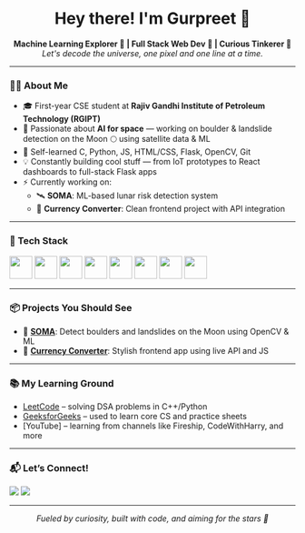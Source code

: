 <h1 align="center">Hey there! I'm Gurpreet 👋</h1>

<p align="center">
  <strong>Machine Learning Explorer 🧠 | Full Stack Web Dev 🚀 | Curious Tinkerer 🔧</strong><br/>
  <em>Let's decode the universe, one pixel and one line at a time.</em>
</p>

---

### 👨‍💻 About Me
- 🎓 First-year CSE student at **Rajiv Gandhi Institute of Petroleum Technology (RGIPT)**
- 🌌 Passionate about **AI for space** — working on boulder & landslide detection on the Moon 🌕 using satellite data & ML
- 🧠 Self-learned C, Python, JS, HTML/CSS, Flask, OpenCV, Git
- 💡 Constantly building cool stuff — from IoT prototypes to React dashboards to full-stack Flask apps
- ⚡ Currently working on:
  - 🛰️ **SOMA**: ML-based lunar risk detection system
  - 💱 **Currency Converter**: Clean frontend project with API integration

---

### 🧰 Tech Stack
<p>
  <img src="https://cdn.jsdelivr.net/gh/devicons/devicon/icons/python/python-original.svg" width="40"/>
  <img src="https://cdn.jsdelivr.net/gh/devicons/devicon/icons/javascript/javascript-original.svg" width="40"/>
  <img src="https://cdn.jsdelivr.net/gh/devicons/devicon/icons/html5/html5-original.svg" width="40"/>
  <img src="https://cdn.jsdelivr.net/gh/devicons/devicon/icons/css3/css3-original.svg" width="40"/>
  <img src="https://cdn.jsdelivr.net/gh/devicons/devicon/icons/flask/flask-original.svg" width="40"/>
  <img src="https://cdn.jsdelivr.net/gh/devicons/devicon/icons/git/git-original.svg" width="40"/>
  <img src="https://cdn.jsdelivr.net/gh/devicons/devicon/icons/github/github-original.svg" width="40"/>
  <img src="https://cdn.jsdelivr.net/gh/devicons/devicon/icons/vscode/vscode-original.svg" width="40"/>
</p>

---

### 📦 Projects You Should See

- 🔭 [**SOMA**](https://github.com/Grt-404/Soma): Detect boulders and landslides on the Moon using OpenCV & ML  
- 💱 [**Currency Converter**](https://github.com/Grt-404/Currency-converter): Stylish frontend app using live API and JS

---

### 📚 My Learning Ground
- [LeetCode](https://leetcode.com/) – solving DSA problems in C++/Python  
- [GeeksforGeeks](https://www.geeksforgeeks.org/) – used to learn core CS and practice sheets  
- [YouTube] – learning from channels like Fireship, CodeWithHarry, and more

---

### 📬 Let’s Connect!
<p>
  <a href="https://www.linkedin.com/in/gurpreetarora404/"><img src="https://img.shields.io/badge/LinkedIn-blue?style=for-the-badge&logo=linkedin"/></a>
  <a href="mailto:youremail@example.com"><img src="https://img.shields.io/badge/Gmail-red?style=for-the-badge&logo=gmail&logoColor=white"/></a>
</p>

---

<p align="center"><em>Fueled by curiosity, built with code, and aiming for the stars 🚀</em></p>
